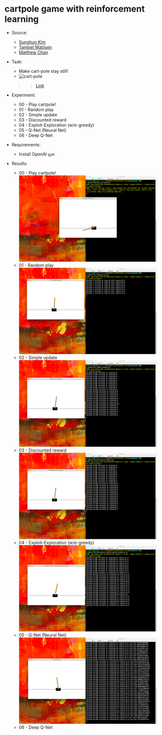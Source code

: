 # cartpole game with reinforcement learning

* Source:
    * [Sunghun Kim](https://github.com/hunkim/ReinforcementZeroToAll)
    * [Tambet Matiisen](https://ai.intel.com/demystifying-deep-reinforcement-learning/)
    * [Matthew Chan](https://medium.com/@tuzzer/cart-pole-balancing-with-q-learning-b54c6068d947)

* Task: 
    * Make cart-pole stay still!
    * ![cart-pole](https://cdn-images-1.medium.com/max/800/1*oMSg2_mKguAGKy1C64UFlw.gif)  
	>> [Link](https://medium.com/@tuzzer/cart-pole-balancing-with-q-learning-b54c6068d947)  

* Experiment:
	* 00 - Play cartpole!
	* 01 - Random play
	* 02 - Simple update
	* 03 - Discounted reward
	* 04 - Exploit-Exploration (w/e-greedy)
	* 05 - Q-Net (Neural Net)
	* 06 - Deep Q-Net

* Requirements:
	* Install OpenAI `gym`

	
* Results:
	* 00 - Play cartpole! ![00](result/00_play_cartpole.png)
	* 01 - Random play ![01](result/01_random_play.png)
	* 02 - Simple update ![02](result/02_simple_update.png)
	* 03 - Discounted reward ![03](result/03_discounted_reward.png)
	* 04 - Exploit-Exploration (w/e-greedy) ![04](result/04_discounted_reward_exploit_explore.png)
	* 05 - Q-Net (Neural Net) ![05](result/05_Q-Net.png)
	* 06 - Deep Q-Net